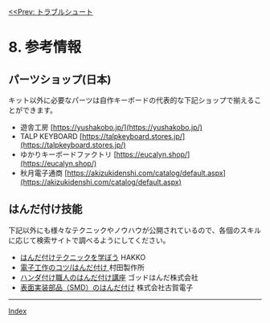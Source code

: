 [<<Prev: トラブルシュート](07_troubleshoot.md)  

# 8. 参考情報

## パーツショップ(日本)

キット以外に必要なパーツは自作キーボードの代表的な下記ショップで揃えることができます。

- 遊舎工房 [https://yushakobo.jp/](https://yushakobo.jp/)
- TALP KEYBOARD [https://talpkeyboard.stores.jp/](https://talpkeyboard.stores.jp/)
- ゆかりキーボードファクトリ [https://eucalyn.shop/](https://eucalyn.shop/)
- 秋月電子通商 [https://akizukidenshi.com/catalog/default.aspx](https://akizukidenshi.com/catalog/default.aspx)
  
## はんだ付け技能
下記以外にも様々なテクニックやノウハウが公開されているので、各個のスキルに応じて検索サイトで調べるようにしてください。

- [はんだ付けテクニックを学ぼう](https://handa-craft.hakko.com/) HAKKO
- [電子工作のコツ/はんだ付け ](https://article.murata.com/ja-jp/article/soldering)村田製作所
- [ハンダ付け職人のはんだ付け講座](https://godhanda.co.jp/blog/category/handakouza/soldering%E3%80%80guide/) ゴッドはんだ株式会社
- [表面実装部品（SMD）のはんだ付け](https://www.kogadenshi.co.jp/%E5%8D%8A%E7%94%B0%E4%BB%98%E3%81%91%E3%83%86%E3%82%AF%E3%83%8B%E3%83%83%E3%82%AF/%E8%A1%A8%E9%9D%A2%E5%AE%9F%E8%A3%85%E9%83%A8%E5%93%81-smd-%E3%81%AE%E5%8D%8A%E7%94%B0%E4%BB%98%E3%81%91/) 株式会社古賀電子

----
 [Index](index.md)

